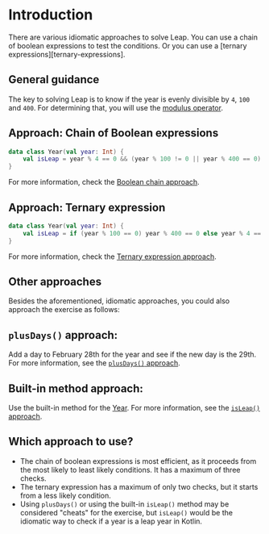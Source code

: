# Introduction

There are various idiomatic approaches to solve Leap.
You can use a chain of boolean expressions to test the conditions.
Or you can use a [ternary expressions][ternary-expressions].

## General guidance

The key to solving Leap is to know if the year is evenly divisible by `4`, `100` and `400`.
For determining that, you will use the [modulus operator][modulus-operator].

## Approach: Chain of Boolean expressions

```kotlin
data class Year(val year: Int) {
    val isLeap = year % 4 == 0 && (year % 100 != 0 || year % 400 == 0)
}
```

For more information, check the [Boolean chain approach][approach-boolean-chain].

## Approach: Ternary expression

```kotlin
data class Year(val year: Int) {
    val isLeap = if (year % 100 == 0) year % 400 == 0 else year % 4 == 0
}
```

For more information, check the [Ternary expression approach][approach-ternary-expression].

## Other approaches

Besides the aforementioned, idiomatic approaches, you could also approach the exercise as follows:

## `plusDays()` approach:

Add a day to February 28th for the year and see if the new day is the 29th. For more information, see the [`plusDays()` approach][approach-plusdays].

## Built-in method approach:

Use the built-in method for the [Year][year]. For more information, see the [`isLeap()` approach][approach-isleap].

## Which approach to use?

- The chain of boolean expressions is most efficient, as it proceeds from the most likely to least likely conditions.
  It has a maximum of three checks.
- The ternary expression has a maximum of only two checks, but it starts from a less likely condition.
- Using `plusDays()` or using the built-in `isLeap()` method may be considered "cheats" for the exercise,
  but `isLeap()` would be the idiomatic way to check if a year is a leap year in Kotlin.

[modulus-operator]: https://www.programiz.com/kotlin-programming/operators
[ternary-expression]: https://kotlinlang.org/docs/control-flow.html#if-expression
[approach-boolean-chain]: https://exercism.org/tracks/kotlin/exercises/leap/approaches/boolean-chain
[approach-ternary-expression]: https://exercism.org/tracks/kotlin/exercises/leap/approaches/ternary-expression
[approach-plusdays]: https://exercism.org/tracks/kotlin/exercises/leap/approaches/plusdays
[year]: https://docs.oracle.com/javase/8/docs/api/java/time/Year.html
[approach-isleap]: https://exercism.org/tracks/kotlin/exercises/leap/approaches/built-in-method
